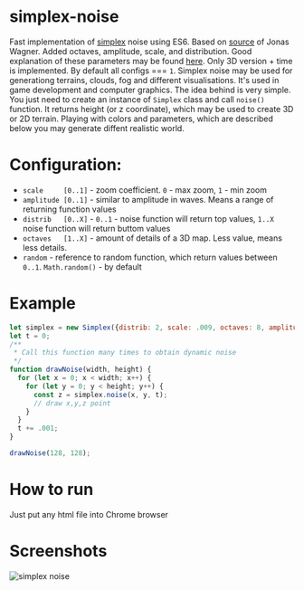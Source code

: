 # simplex-noise
Fast implementation of [simplex](https://en.wikipedia.org/wiki/Simplex_noise) noise using ES6. Based on [source](https://github.com/jwagner/simplex-noise.js) of Jonas Wagner. Added octaves, amplitude, scale, and distribution. Good explanation of these parameters may be found [here](https://www.redblobgames.com/maps/terrain-from-noise). Only 3D version + time is implemented. By default all configs === `1`.
Simplex noise may be used for generationg terrains, clouds, fog and different visualisations. It's
used in game development and computer graphics. The idea behind is very simple. You just need to
create an instance of `Simplex` class and call `noise()` function. It returns height (or z coordinate),
which may be used to create 3D or 2D terrain. Playing with colors and parameters, which are described
below you may generate diffent realistic world.
 
# Configuration:
- `scale     [0..1]` - zoom coefficient. `0` - max zoom, `1` - min zoom
- `amplitude [0..1]` - similar to amplitude in waves. Means a range of returning function values 
- `distrib   [0..X]` - `0..1` - noise function will return top values, `1..X` noise function will return buttom values
- `octaves   [1..X]` - amount of details of a 3D map. Less value, means less details.
- `random`           - reference to random function, which return values between `0..1`. `Math.random()` - by default

# Example
```javascript
let simplex = new Simplex({distrib: 2, scale: .009, octaves: 8, amplitude: .005});
let t = 0;
/**
 * Call this function many times to obtain dynamic noise
 */
function drawNoise(width, height) {
  for (let x = 0; x < width; x++) {
    for (let y = 0; y < height; y++) {
      const z = simplex.noise(x, y, t);
      // draw x,y,z point
    }
  }
  t += .001;
}

drawNoise(128, 128);
```

# How to run
Just put any html file into Chrome browser

# Screenshots
![simplex noise](https://github.com/tmptrash/simplex-noise/raw/master/screenshot.png)